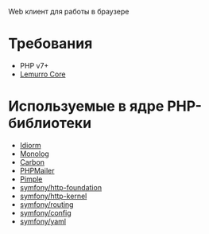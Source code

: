 Web клиент для работы в браузере

# Требования
- PHP v7+
- [Lemurro Core](https://github.com/Lemurro/api-core)

# Используемые в ядре PHP-библиотеки
- [Idiorm](https://github.com/j4mie/idiorm)
- [Monolog](https://github.com/Seldaek/monolog)
- [Carbon](https://github.com/briannesbitt/carbon)
- [PHPMailer](https://github.com/PHPMailer/PHPMailer)
- [Pimple](https://github.com/silexphp/Pimple)
- [symfony/http-foundation](https://github.com/symfony/http-foundation)
- [symfony/http-kernel](https://github.com/symfony/http-kernel)
- [symfony/routing](https://github.com/symfony/routing)
- [symfony/config](https://github.com/symfony/config)
- [symfony/yaml](https://github.com/symfony/yaml)